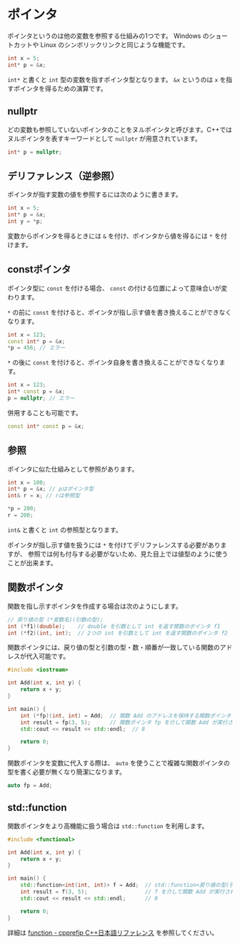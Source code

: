 # ポインタ

ポインタというのは他の変数を参照する仕組みの1つです。
Windows のショートカットや Linux のシンボリックリンクと同じような機能です。

```cpp
int x = 5;
int* p = &x;
```

`int*` と書くと `int` 型の変数を指すポインタ型となります。
`&x` というのは `x` を指すポインタを得るための演算です。

## nullptr

どの変数も参照していないポインタのことをヌルポインタと呼びます。C++ではヌルポインタを表すキーワードとして `nullptr` が用意されています。

```cpp
int* p = nullptr;
```

## デリファレンス（逆参照）

ポインタが指す変数の値を参照するには次のように書きます。

```cpp
int x = 5;
int* p = &x;
int y = *p;
```

変数からポインタを得るときには `&` を付け、ポインタから値を得るには `*` を付けます。

## constポインタ

ポインタ型に `const` を付ける場合、 `const` の付ける位置によって意味合いが変わります。

`*` の前に `const` を付けると、ポインタが指し示す値を書き換えることができなくなります。

```cpp
int x = 123;
const int* p = &x;
*p = 456; // エラー
```

`*` の後に `const` を付けると、ポインタ自身を書き換えることができなくなります。

```cpp
int x = 123;
int* const p = &x;
p = nullptr; // エラー
```

併用することも可能です。

```cpp
const int* const p = &x;
```

## 参照

ポインタに似た仕組みとして参照があります。

```cpp
int x = 100;
int* p = &x; // pはポインタ型
int& r = x; // rは参照型

*p = 200;
r = 200;
```

`int&` と書くと `int` の参照型となります。

ポインタが指し示す値を扱うには `*` を付けてデリファレンスする必要がありますが、
参照では何も付与する必要がないため、見た目上では値型のように使うことが出来ます。

## 関数ポインタ

関数を指し示すポインタを作成する場合は次のようにします。

```cpp
// 戻り値の型 (*変数名)(引数の型);
int (*f1)(double);    // double を引数として int を返す関数のポインタ f1
int (*f2)(int, int);  // 2つの int を引数として int を返す関数のポインタ f2
```

関数ポインタには、戻り値の型と引数の型・数・順番が一致している関数のアドレスが代入可能です。

```cpp
#include <iostream>

int Add(int x, int y) {
    return x + y;
}

int main() {
    int (*fp)(int, int) = Add;  // 関数 Add のアドレスを保持する関数ポインタ fp
    int result = fp(3, 5);      // 関数ポインタ fp を介して関数 Add が実行される
    std::cout << result << std::endl;  // 8

    return 0;
}
```

関数ポインタを変数に代入する際は、 `auto` を使うことで複雑な関数ポインタの型を書く必要が無くなり簡潔になります。

```cpp
auto fp = Add;
```

<!-- MEMO: 関数オブジェクトの話などが無いとstd::functionの意義が伝わりづらいかもしれない -->

## std::function

関数ポインタをより高機能に扱う場合は `std::function` を利用します。

```cpp
#include <functional>

int Add(int x, int y) {
    return x + y;
}

int main() {
    std::function<int(int, int)> f = Add;  // std::function<戻り値の型(引数の型)> 変数名
    int result = f(3, 5);                  // f を介して関数 Add が実行される
    std::cout << result << std::endl;      // 8

    return 0;
}
```

<!-- TODO: ラムダ式/関数オブジェクト周りの話へのリンクを付けるか -->

詳細は [function - cpprefjp C++日本語リファレンス][cpprefjp_function] を参照してください。

[cpprefjp_function]: https://cpprefjp.github.io/reference/functional/function.html